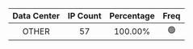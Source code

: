 | Data Center | IP Count | Percentage | Freq |
|:------------:|:--------:|:-----------:|:-----:|
| OTHER | 57 | 100.00% | 🟢 |